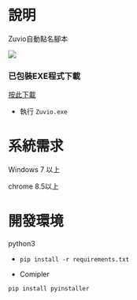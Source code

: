 # 說明

Zuvio自動點名腳本

<img src="https://i.imgur.com/p5cqBGy.png">
                                                        
### 已包裝EXE程式下載

[按此下載](https://github.com/opabravo/zuvio/releases/download/1.0/Zuvio_Helper.zip)
* 執行 `Zuvio.exe`


# 系統需求
Windows 7 以上

chrome 8.5以上

# 開發環境
python3

* `pip install -r requirements.txt`

* Comipler

`pip install pyinstaller`


